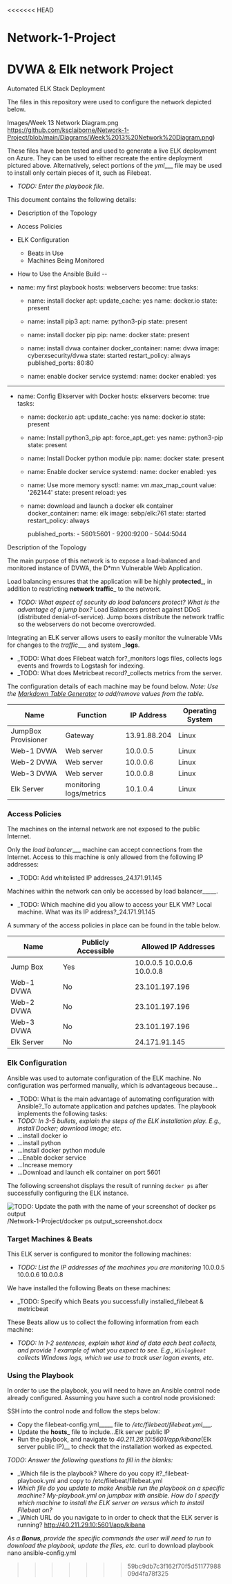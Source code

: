 <<<<<<< HEAD
# Network-1-Project
DVWA &amp; Elk network Project
=======
Automated ELK Stack Deployment

The files in this repository were used to configure the network depicted below.

Images/Week 13 Network Diagram.png
https://github.com/ksclaiborne/Network-1-Project/blob/main/Diagrams/Week%2013%20Network%20Diagram.png)

These files have been tested and used to generate a live ELK deployment on Azure. They can be used to either recreate the entire deployment pictured above. Alternatively, select portions of the _yml____ file may be used to install only certain pieces of it, such as Filebeat.

  - _TODO: Enter the playbook file._

This document contains the following details:
- Description of the Topology
- Access Policies
- ELK Configuration
  - Beats in Use
  - Machines Being Monitored
- How to Use the Ansible Build
--
- name: my first playbook
  hosts: webservers
  become: true
  tasks:

  - name: install docker
    apt:
      update_cache: yes
      name: docker.io
      state: present

  - name: install pip3
    apt:
      name: python3-pip
      state: present

  - name: install docker pip
    pip:
      name: docker
      state: present

  - name: install dvwa container
    docker_container:
      name: dvwa
      image: cyberxsecurity/dvwa
      state: started
      restart_policy: always
      published_ports: 80:80

  - name: enable docker service
    systemd:
      name: docker
      enabled: yes



---
  - name: Config Elkserver with Docker
    hosts: elkservers
    become: true
    tasks:
      - name: docker.io
        apt:
          update_cache: yes
          name: docker.io
          state: present

      - name: Install python3_pip
        apt:
          force_apt_get: yes
          name: python3-pip
          state: present

      - name: Install Docker python module
        pip:
          name: docker
          state: present

      - name: Enable docker service
        systemd:
          name: docker
          enabled: yes

      - name: Use more memory
        sysctl:
          name: vm.max_map_count
          value: '262144'
          state: present
          reload: yes

      - name: download and launch a docker elk container
        docker_container:
          name: elk
          image: sebp/elk:761
          state: started
          restart_policy: always

          published_ports:
            -  5601:5601
            -  9200:9200
            -  5044:5044

Description of the Topology

The main purpose of this network is to expose a load-balanced and monitored instance of DVWA, the D*mn Vulnerable Web Application.

Load balancing ensures that the application will be highly __protected___, in addition to restricting __network traffic___ to the network.
- _TODO: What aspect of security do load balancers protect? What is the advantage of a jump box?_
Load Balancers protect against DDoS (distributed denial-of-service).
Jump boxes distribute the network traffic so the webservers do not become overcrowded.

Integrating an ELK server allows users to easily monitor the vulnerable VMs for changes to the _traffic____ and system ___logs__.
- _TODO: What does Filebeat watch for?_monitors logs files, collects logs events and frowrds to Logstash for indexing.
- _TODO: What does Metricbeat record?_collects metrics from the server.

The configuration details of each machine may be found below.
_Note: Use the [Markdown Table Generator](http://www.tablesgenerator.com/markdown_tables) to add/remove values from the table_.


| Name                	| Function               	| IP Address   	| Operating System 	|
|---------------------	|------------------------	|--------------	|------------------	|
| JumpBox Provisioner 	| Gateway                	| 13.91.88.204 	| Linux            	|
| Web-1 DVWA          	| Web server             	| 10.0.0.5     	| Linux            	|
| Web-2 DVWA          	| Web server             	| 10.0.0.6     	| Linux            	|
| Web-3 DVWA          	| Web server             	| 10.0.0.8     	| Linux            	|
| Elk Server          	| monitoring logs/metrics	| 10.1.0.4   	  | Linux            	|



### Access Policies

The machines on the internal network are not exposed to the public Internet. 

Only the _load balancer____ machine can accept connections from the Internet. Access to this machine is only allowed from the following IP addresses:
- _TODO: Add whitelisted IP addresses_24.171.91.145

Machines within the network can only be accessed by load balancer_____.
- _TODO: Which machine did you allow to access your ELK VM? Local machine. What was its IP address?_24.171.91.145

A summary of the access policies in place can be found in the table below.


| Name       | Publicly Accessible | Allowed IP Addresses       |
|------------|---------------------|----------------------------|
| Jump Box   | Yes                 | 10.0.0.5 10.0.0.6 10.0.0.8 |
| Web-1 DVWA | No                  | 23.101.197.196             |
| Web-2 DVWA | No                  | 23.101.197.196             |
| Web-3 DVWA | No                  | 23.101.197.196             |
| Elk Server | No                  | 24.171.91.145              |

### Elk Configuration

Ansible was used to automate configuration of the ELK machine. No configuration was performed manually, which is advantageous because...
- _TODO: What is the main advantage of automating configuration with Ansible?_To automate application and patches updates.
The playbook implements the following tasks:
- _TODO: In 3-5 bullets, explain the steps of the ELK installation play. E.g., install Docker; download image; etc._
- ...install docker io
- ...install python
- ...install docker python module
- ...Enable docker service
- ...Increase memory
- ...Download and launch elk container on port 5601


The following screenshot displays the result of running `docker ps` after successfully configuring the ELK instance.

![TODO: Update the path with the name of your screenshot of docker ps output](Images/docker_ps_output.png)
/Network-1-Project/docker ps output_screenshot.docx

### Target Machines & Beats
This ELK server is configured to monitor the following machines:
- _TODO: List the IP addresses of the machines you are monitoring_
10.0.0.5
10.0.0.6
10.0.0.8

We have installed the following Beats on these machines:
- _TODO: Specify which Beats you successfully installed_filebeat & metricbeat

These Beats allow us to collect the following information from each machine:
- _TODO: In 1-2 sentences, explain what kind of data each beat collects, and provide 1 example of what you expect to see. E.g., `Winlogbeat` collects Windows logs, which we use to track user logon events, etc._

### Using the Playbook
In order to use the playbook, you will need to have an Ansible control node already configured. Assuming you have such a control node provisioned: 

SSH into the control node and follow the steps below:
- Copy the filebeat-config.yml_____ file to _/etc/filebeat/filebeat.yml____.
- Update the __hosts___ file to include...Elk server public IP
- Run the playbook, and navigate to _40.211.29.10:5601/app/kibana_(Elk server public IP)__ to check that the installation worked as expected.

_TODO: Answer the following questions to fill in the blanks:_
- _Which file is the playbook? Where do you copy it?_filebeat-playbook.yml and copy to /etc/filebeat/filebeat.yml
- _Which file do you update to make Ansible run the playbook on a specific machine? My-playbook.yml on jumpbox with ansible. How do I specify which machine to install the ELK server on versus which to install Filebeat on?_
- _Which URL do you navigate to in order to check that the ELK server is running? http://40.211.29.10:5601/app/kibana

_As a **Bonus**, provide the specific commands the user will need to run to download the playbook, update the files, etc._
curl to download playbook
nano ansible-config.yml

>>>>>>> 59bc9db7c3f162f70f5d5117798809d4fa78f325
